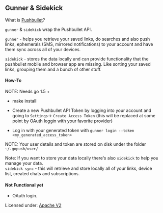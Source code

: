 Gunner & Sidekick
---

What is [Pushbullet](https://pushbullet.com)?

`gunner` & `sidekick` wrap the Pushbullet API.  

`gunner` - helps you retrieve your saved links, do searches and also push links, ephemerals (SMS, mirrored notifications) to your account and have them sync across all of your devices.

`sidekick` - stores the data locally and can provide functionality that the pushbullet mobile and browser app are missing. Like sorting your saved links, grouping them and a bunch of other stuff.

#### How-To
NOTE: Needs go 1.5 +  
* make install  

* Create a new Pushbullet API Token by logging into your account and going to `Settings`-> `Create Access Token` (this will be replaced at some point by OAuth loggin with your favorite provider)  
* Log in with your generated token with `gunner login --token <my_generated_access_token>`  

NOTE: Your user details and token are stored on disk under the folder
`~/.gopush/user/`

Note: If you want to store your data locally there's also `sidekick` to help
you manage your data.  
`sidekick sync` - this will retrieve and store locally all of your links, device list, created chats and subscriptions.


#### Not Functional yet
* OAuth login.


Licensed under: [Apache V2](http://www.apache.org/licenses/)  
